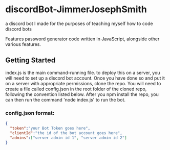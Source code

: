 # discordBot-JimmerJosephSmith
a discord bot I made for the purposes of teaching myself how to code discord bots

Features password generator code written in JavaScript, alongside other various features.

## Getting Started
index.js is the main command-running file. to deploy this on a server, you will need to set up a discord bot account. Once you have done so and put it on a server with appropriate permissions, clone the repo. You will need to create a file called config.json in the root folder of the cloned repo, following the convention listed below. After you npm install the repo, you can then run the command 'node index.js' to run the bot.

### config.json format:
```json
{
  "token":"your Bot Token goes here",
  "clientId":"the id of the bot account goes here",
  "admins":["server admin id 1", "server admin id 2"]
}
```
